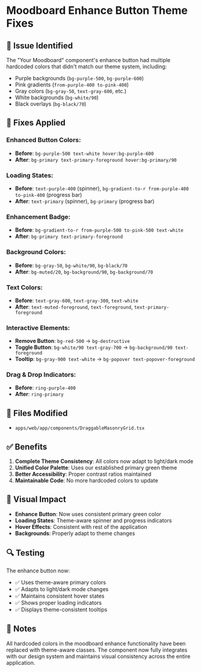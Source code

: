# Moodboard Enhance Button Theme Fixes

## 🎯 **Issue Identified**
The "Your Moodboard" component's enhance button had multiple hardcoded colors that didn't match our theme system, including:
- Purple backgrounds (`bg-purple-500`, `bg-purple-600`)
- Pink gradients (`from-purple-400 to-pink-400`)
- Gray colors (`bg-gray-50`, `text-gray-600`, etc.)
- White backgrounds (`bg-white/90`)
- Black overlays (`bg-black/70`)

## 🔧 **Fixes Applied**

### **Enhanced Button Colors:**
- **Before**: `bg-purple-500 text-white hover:bg-purple-600`
- **After**: `bg-primary text-primary-foreground hover:bg-primary/90`

### **Loading States:**
- **Before**: `text-purple-400` (spinner), `bg-gradient-to-r from-purple-400 to-pink-400` (progress bar)
- **After**: `text-primary` (spinner), `bg-primary` (progress bar)

### **Enhancement Badge:**
- **Before**: `bg-gradient-to-r from-purple-500 to-pink-500 text-white`
- **After**: `bg-primary text-primary-foreground`

### **Background Colors:**
- **Before**: `bg-gray-50`, `bg-white/90`, `bg-black/70`
- **After**: `bg-muted/20`, `bg-background/90`, `bg-background/70`

### **Text Colors:**
- **Before**: `text-gray-600`, `text-gray-300`, `text-white`
- **After**: `text-muted-foreground`, `text-foreground`, `text-primary-foreground`

### **Interactive Elements:**
- **Remove Button**: `bg-red-500` → `bg-destructive`
- **Toggle Button**: `bg-white/90 text-gray-700` → `bg-background/90 text-foreground`
- **Tooltip**: `bg-gray-900 text-white` → `bg-popover text-popover-foreground`

### **Drag & Drop Indicators:**
- **Before**: `ring-purple-400`
- **After**: `ring-primary`

## 📁 **Files Modified**
- `apps/web/app/components/DraggableMasonryGrid.tsx`

## ✅ **Benefits**
1. **Complete Theme Consistency**: All colors now adapt to light/dark mode
2. **Unified Color Palette**: Uses our established primary green theme
3. **Better Accessibility**: Proper contrast ratios maintained
4. **Maintainable Code**: No more hardcoded colors to update

## 🎨 **Visual Impact**
- **Enhance Button**: Now uses consistent primary green color
- **Loading States**: Theme-aware spinner and progress indicators
- **Hover Effects**: Consistent with rest of the application
- **Backgrounds**: Properly adapt to theme changes

## 🔍 **Testing**
The enhance button now:
- ✅ Uses theme-aware primary colors
- ✅ Adapts to light/dark mode changes
- ✅ Maintains consistent hover states
- ✅ Shows proper loading indicators
- ✅ Displays theme-consistent tooltips

## 📝 **Notes**
All hardcoded colors in the moodboard enhance functionality have been replaced with theme-aware classes. The component now fully integrates with our design system and maintains visual consistency across the entire application.
